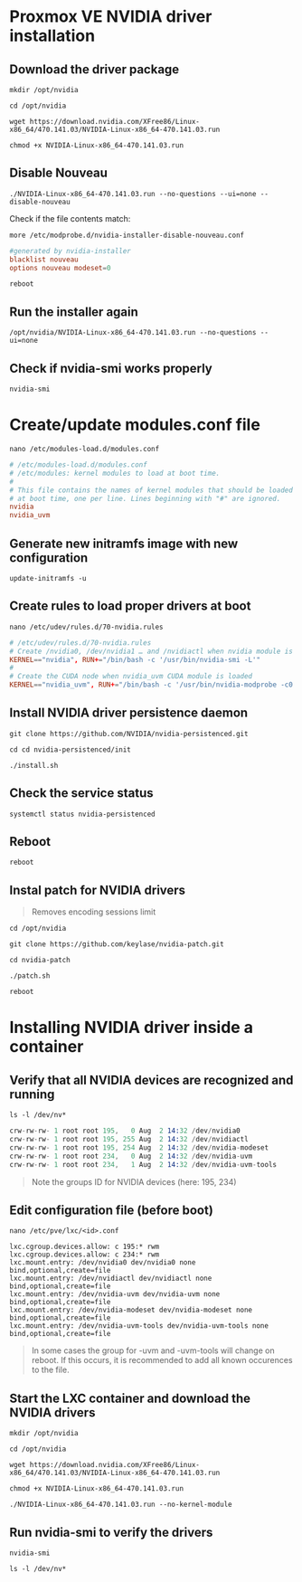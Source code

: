 # Proxmox VE NVIDIA driver installation

## Download the driver package
`mkdir /opt/nvidia`

`cd /opt/nvidia`

`wget https://download.nvidia.com/XFree86/Linux-x86_64/470.141.03/NVIDIA-Linux-x86_64-470.141.03.run`

`chmod +x NVIDIA-Linux-x86_64-470.141.03.run`

## Disable Nouveau
`./NVIDIA-Linux-x86_64-470.141.03.run --no-questions --ui=none --disable-nouveau`

Check if the file contents match:

`more /etc/modprobe.d/nvidia-installer-disable-nouveau.conf`
```conf
#generated by nvidia-installer
blacklist nouveau
options nouveau modeset=0
```
`reboot`

## Run the installer again
`/opt/nvidia/NVIDIA-Linux-x86_64-470.141.03.run --no-questions --ui=none`

## Check if nvidia-smi works properly
`nvidia-smi`

# Create/update modules.conf file
`nano /etc/modules-load.d/modules.conf`
```conf
# /etc/modules-load.d/modules.conf
# /etc/modules: kernel modules to load at boot time.
#
# This file contains the names of kernel modules that should be loaded
# at boot time, one per line. Lines beginning with "#" are ignored.
nvidia
nvidia_uvm
```

## Generate new initramfs image with new configuration
`update-initramfs -u`

## Create rules to load proper drivers at boot
`nano /etc/udev/rules.d/70-nvidia.rules`
```conf
# /etc/udev/rules.d/70-nvidia.rules
# Create /nvidia0, /dev/nvidia1 … and /nvidiactl when nvidia module is loaded
KERNEL=="nvidia", RUN+="/bin/bash -c '/usr/bin/nvidia-smi -L'"
#
# Create the CUDA node when nvidia_uvm CUDA module is loaded
KERNEL=="nvidia_uvm", RUN+="/bin/bash -c '/usr/bin/nvidia-modprobe -c0 -u'"
```

## Install NVIDIA driver persistence daemon
`git clone https://github.com/NVIDIA/nvidia-persistenced.git`

`cd cd nvidia-persistenced/init`

`./install.sh`

## Check the service status
`systemctl status nvidia-persistenced`

## Reboot
`reboot`

## Instal patch for NVIDIA drivers
>Removes encoding sessions limit

`cd /opt/nvidia`

`git clone https://github.com/keylase/nvidia-patch.git`

`cd nvidia-patch`

`./patch.sh`

`reboot`

# Installing NVIDIA driver inside a container

## Verify that all NVIDIA devices are recognized and running
`ls -l /dev/nv*`
```s
crw-rw-rw- 1 root root 195,   0 Aug  2 14:32 /dev/nvidia0
crw-rw-rw- 1 root root 195, 255 Aug  2 14:32 /dev/nvidiactl
crw-rw-rw- 1 root root 195, 254 Aug  2 14:32 /dev/nvidia-modeset
crw-rw-rw- 1 root root 234,   0 Aug  2 14:32 /dev/nvidia-uvm
crw-rw-rw- 1 root root 234,   1 Aug  2 14:32 /dev/nvidia-uvm-tools
```
>Note the groups ID for NVIDIA devices (here: 195, 234)

## Edit configuration file (before boot)
`nano /etc/pve/lxc/<id>.conf`
```
lxc.cgroup.devices.allow: c 195:* rwm
lxc.cgroup.devices.allow: c 234:* rwm
lxc.mount.entry: /dev/nvidia0 dev/nvidia0 none bind,optional,create=file
lxc.mount.entry: /dev/nvidiactl dev/nvidiactl none bind,optional,create=file
lxc.mount.entry: /dev/nvidia-uvm dev/nvidia-uvm none bind,optional,create=file
lxc.mount.entry: /dev/nvidia-modeset dev/nvidia-modeset none bind,optional,create=file
lxc.mount.entry: /dev/nvidia-uvm-tools dev/nvidia-uvm-tools none bind,optional,create=file
```
>In some cases the group for -uvm and -uvm-tools will change on reboot. If this occurs, it is recommended to add all known occurences to the file.

## Start the LXC container and download the NVIDIA drivers
`mkdir /opt/nvidia`

`cd /opt/nvidia`

`wget https://download.nvidia.com/XFree86/Linux-x86_64/470.141.03/NVIDIA-Linux-x86_64-470.141.03.run`

`chmod +x NVIDIA-Linux-x86_64-470.141.03.run`

`./NVIDIA-Linux-x86_64-470.141.03.run --no-kernel-module`

## Run nvidia-smi to verify the drivers
`nvidia-smi`

`ls -l /dev/nv*`
